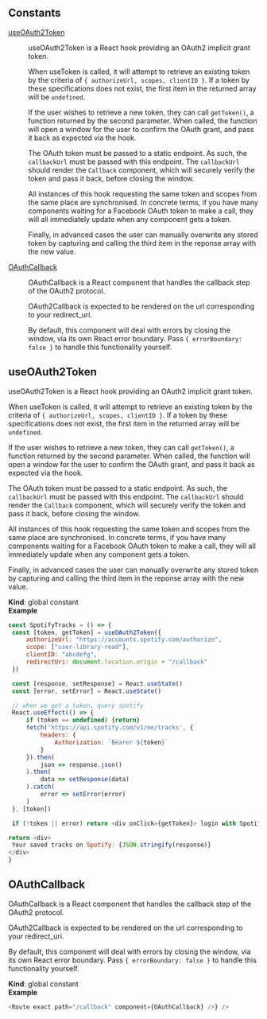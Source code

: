 ## Constants

<dl>
<dt><a href="#useOAuth2Token">useOAuth2Token</a></dt>
<dd><p>useOAuth2Token is a React hook providing an OAuth2 implicit grant token.</p>
<p>When useToken is called, it will attempt to retrieve an existing
token by the criteria of <code>{ authorizeUrl, scopes, clientID }</code>.
If a token by these specifications does not exist, the first
item in the returned array will be <code>undefined</code>.</p>
<p>If the user wishes to retrieve a new token, they can call <code>getToken()</code>,
a function returned by the second parameter. When called, the function
will open a window for the user to confirm the OAuth grant, and
pass it back as expected via the hook.</p>
<p>The OAuth token must be passed to a static endpoint. As
such, the <code>callbackUrl</code> must be passed with this endpoint.
The <code>callbackUrl</code> should render the <code>Callback</code> component,
which will securely verify the token and pass it back,
before closing the window.</p>
<p>All instances of this hook requesting the same token and scopes
from the same place are synchronised. In concrete terms,
if you have many components waiting for a Facebook OAuth token
to make a call, they will all immediately update when any component
gets a token.</p>
<p>Finally, in advanced cases the user can manually overwrite any
stored token by capturing and calling the third item in
the reponse array with the new value.</p>
</dd>
<dt><a href="#OAuthCallback">OAuthCallback</a></dt>
<dd><p>OAuthCallback is a React component that handles the callback
step of the OAuth2 protocol.</p>
<p>OAuth2Callback is expected to be rendered on the url corresponding
to your redirect_uri.</p>
<p>By default, this component will deal with errors by closing the window,
via its own React error boundary. Pass <code>{ errorBoundary: false }</code>
to handle this functionality yourself.</p>
</dd>
</dl>

<a name="useOAuth2Token"></a>

## useOAuth2Token
useOAuth2Token is a React hook providing an OAuth2 implicit grant token.

When useToken is called, it will attempt to retrieve an existing
token by the criteria of `{ authorizeUrl, scopes, clientID }`.
If a token by these specifications does not exist, the first
item in the returned array will be `undefined`.

If the user wishes to retrieve a new token, they can call `getToken()`,
a function returned by the second parameter. When called, the function
will open a window for the user to confirm the OAuth grant, and
pass it back as expected via the hook.

The OAuth token must be passed to a static endpoint. As
such, the `callbackUrl` must be passed with this endpoint.
The `callbackUrl` should render the `Callback` component,
which will securely verify the token and pass it back,
before closing the window.

All instances of this hook requesting the same token and scopes
from the same place are synchronised. In concrete terms,
if you have many components waiting for a Facebook OAuth token
to make a call, they will all immediately update when any component
gets a token.

Finally, in advanced cases the user can manually overwrite any
stored token by capturing and calling the third item in
the reponse array with the new value.

**Kind**: global constant  
**Example**  
```js
const SpotifyTracks = () => {
 const [token, getToken] = useOAuth2Token({
     authorizeUrl: "https://accounts.spotify.com/authorize",
     scope: ["user-library-read"],
     clientID: "abcdefg",
     redirectUri: document.location.origin + "/callback"
 })

 const [response, setResponse] = React.useState()
 const [error, setError] = React.useState()

 // when we get a token, query spotify
 React.useEffect(() => {
     if (token == undefined) {return}
     fetch('https://api.spotify.com/v1/me/tracks', {
         headers: {
             Authorization: `Bearer ${token}`
         }
     }).then(
         json => response.json()
     ).then(
         data => setResponse(data)
     ).catch(
         error => setError(error)
     )
 }, [token])

 if (!token || error) return <div onClick={getToken}> login with Spotify </div>

return <div>
 Your saved tracks on Spotify: {JSON.stringify(response)}
</div>
}
```
<a name="OAuthCallback"></a>

## OAuthCallback
OAuthCallback is a React component that handles the callback
step of the OAuth2 protocol.

OAuth2Callback is expected to be rendered on the url corresponding
to your redirect_uri.

By default, this component will deal with errors by closing the window,
via its own React error boundary. Pass `{ errorBoundary: false }`
to handle this functionality yourself.

**Kind**: global constant  
**Example**  
```js
<Route exact path="/callback" component={OAuthCallback} />} />
```
